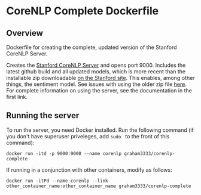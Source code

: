 # CoreNLP Complete Dockerfile

## Overview
Dockerfile for creating the complete, updated version of the Stanford CoreNLP Server. 

Creates the [Stanford CoreNLP Server](http://stanfordnlp.github.io/CoreNLP/corenlp-server.html) and opens port 9000. Includes the latest github build and all updated models, which is more recent than the installable zip downloadable [on the Stanford site](http://stanfordnlp.github.io/CoreNLP/corenlp-server.html). This enables, among other things, the sentiment model. See issues with using the older zip file [here](https://github.com/stanfordnlp/CoreNLP/issues/170). For complete information on using the server, see the documentation in the first link.

## Running the server
To run the server, you need Docker installed. Run the following command (if you don't have superuser priveleges, add `sudo ` to the front of this command):

```
docker run -itd -p 9000:9000 --name corenlp graham3333/corenlp-complete
```

If running in a conjunction with other containers, modify as follows:

```
docker run -itPd --name corenlp --link other_container_name:other_container_name graham3333/corenlp-complete
```